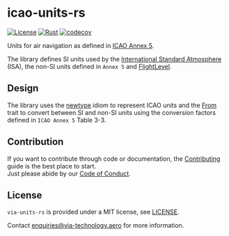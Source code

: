 # icao-units-rs

[![License](https://img.shields.io/badge/License-MIT-blue)](https://opensource.org/license/mit/)
[![Rust](https://github.com/kenba/icao-units-rs/actions/workflows/rust.yml/badge.svg)](https://github.com/kenba/icao-units-rs/actions)
[![codecov](https://codecov.io/gh/kenba/icao-units-rs/graph/badge.svg?token=6DTOY9Y4BT)](https://codecov.io/gh/kenba/icao-units-rs)

Units for air navigation as defined in [ICAO Annex 5](https://store.icao.int/en/annex-5-units-of-measurement-to-be-used-in-the-air-and-ground-services).

The library defines SI units used by the [International Standard Atmosphere](https://en.wikipedia.org/wiki/International_Standard_Atmosphere) (ISA), the non-SI units defined in
`Annex 5` and [FlightLevel](https://en.wikipedia.org/wiki/Flight_level).

## Design

The library uses the [newtype](https://rust-unofficial.github.io/patterns/patterns/behavioural/newtype.html) idiom to represent ICAO units and the [From](https://doc.rust-lang.org/std/convert/trait.From.html) trait to convert between SI and non-SI units using
the conversion factors defined in `ICAO Annex 5` Table 3-3.

## Contribution

If you want to contribute through code or documentation, the [Contributing](CONTRIBUTING.md) guide is the best place to start.  
Just please abide by our [Code of Conduct](CODE_OF_CONDUCT.md).

## License

`via-units-rs` is provided under a MIT license, see [LICENSE](LICENSE).

Contact <enquiries@via-technology.aero> for more information.
